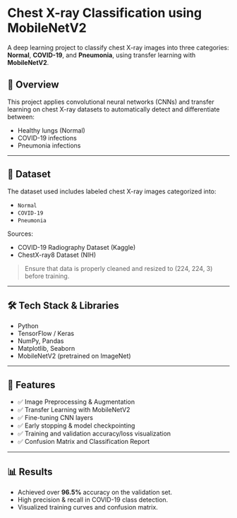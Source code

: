 # Chest X-ray Classification using MobileNetV2

A deep learning project to classify chest X-ray images into three categories: **Normal**, **COVID-19**, and **Pneumonia**, using transfer learning with **MobileNetV2**.

## 🧠 Overview

This project applies convolutional neural networks (CNNs) and transfer learning on chest X-ray datasets to automatically detect and differentiate between:
- Healthy lungs (Normal)
- COVID-19 infections
- Pneumonia infections

---

## 📁 Dataset

The dataset used includes labeled chest X-ray images categorized into:
- `Normal`
- `COVID-19`
- `Pneumonia`

Sources:
- COVID-19 Radiography Dataset (Kaggle)
- ChestX-ray8 Dataset (NIH)

> Ensure that data is properly cleaned and resized to (224, 224, 3) before training.

---

## 🛠️ Tech Stack & Libraries

- Python
- TensorFlow / Keras
- NumPy, Pandas
- Matplotlib, Seaborn
- MobileNetV2 (pretrained on ImageNet)

---

## 🚀 Features

- ✅ Image Preprocessing & Augmentation
- ✅ Transfer Learning with MobileNetV2
- ✅ Fine-tuning CNN layers
- ✅ Early stopping & model checkpointing
- ✅ Training and validation accuracy/loss visualization
- ✅ Confusion Matrix and Classification Report

---

## 📊 Results

- Achieved over **96.5%** accuracy on the validation set.
- High precision & recall in COVID-19 class detection.
- Visualized training curves and confusion matrix.

